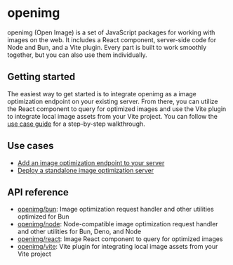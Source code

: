 # openimg

openimg (Open Image) is a set of JavaScript packages for working with images on the web. It includes a React component, server-side code for Node and Bun, and a Vite plugin. Every part is built to work smoothly together, but you can also use them individually.

## Getting started

The easiest way to get started is to integrate openimg as a image optimization endpoint on your existing server. From there, you can utilize the React component to query for optimized images and use the Vite plugin to integrate local image assets from your Vite project. You can follow the [use case guide](./docs/use-cases/optimizer-endpoint.md) for a step-by-step walkthrough.

## Use cases

- [Add an image optimization endpoint to your server](./docs/use-cases/optimizer-endpoint.md)
- [Deploy a standalone image optimization server](./docs/use-cases/optimizer-server.md)

## API reference

- [openimg/bun](./docs/api/bun.md): Image optimization request handler and other utilities optimized for Bun
- [openimg/node](./docs/api/node.md): Node-compatible image optimization request handler and other utilities for Bun, Deno, and Node
- [openimg/react](./docs/api/react.md): Image React component to query for optimized images
- [openimg/vite](./docs/api/vite.md): Vite plugin for integrating local image assets from your Vite project
